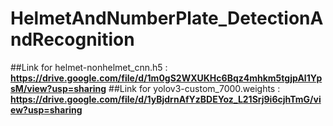 # HelmetAndNumberPlate_DetectionAndRecognition
##Link for helmet-nonhelmet_cnn.h5 : **https://drive.google.com/file/d/1m0gS2WXUKHc6Bqz4mhkm5tgjpAl1YpsM/view?usp=sharing**
##Link for yolov3-custom_7000.weights : **https://drive.google.com/file/d/1yBjdrnAfYzBDEYoz_L21Srj9i6cjhTmG/view?usp=sharing**
